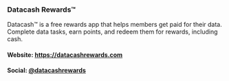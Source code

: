 ### Datacash Rewards™
Datacash™ is a free rewards app that helps members get paid for their data. Complete data tasks, earn points, and redeem them for rewards, including cash.
#### Website: https://datacashrewards.com
#### Social: [@datacashrewards](https://datacashrewards.com)

